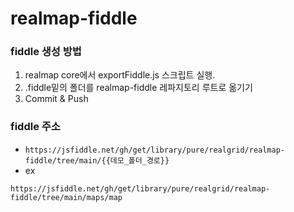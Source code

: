 # realmap-fiddle

### fiddle 생성 방법

1. realmap core에서 exportFiddle.js 스크립트 실행.
2. .fiddle밑의 폴더를 realmap-fiddle 레파지토리 루트로 옮기기
3. Commit & Push

### fiddle 주소

- `https://jsfiddle.net/gh/get/library/pure/realgrid/realmap-fiddle/tree/main/{{데모_폴더_경로}}`
- ex
```
https://jsfiddle.net/gh/get/library/pure/realgrid/realmap-fiddle/tree/main/maps/map
```